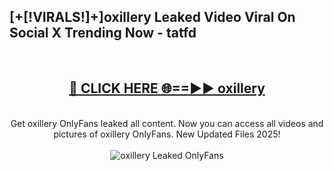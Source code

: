 <h2>[+[!VIRALS!]+]oxillery Leaked Video Viral On Social X Trending Now - tatfd</h2>
<br>
<div align="center">
<h2><a href="https://libra.edu.pl?oxillery" rel="nofollow">🔴 CLICK HERE 🌐==►► oxillery</a></h2>
<br>
Get oxillery OnlyFans leaked all content. Now you can access all videos and pictures of oxillery OnlyFans. New Updated Files 2025!
<br>
<br>
<a href="https://libra.edu.pl?oxillery" rel="nofollow" data-target="animated-image.originalLink"><img src="https://i.ibb.co.com/WyWwxjT/player-gif2.gif" alt="oxillery Leaked OnlyFans" style="max-width: 100%; display: inline-block;" data-target="animated-image.originalImage"></a>
</div>
<br>